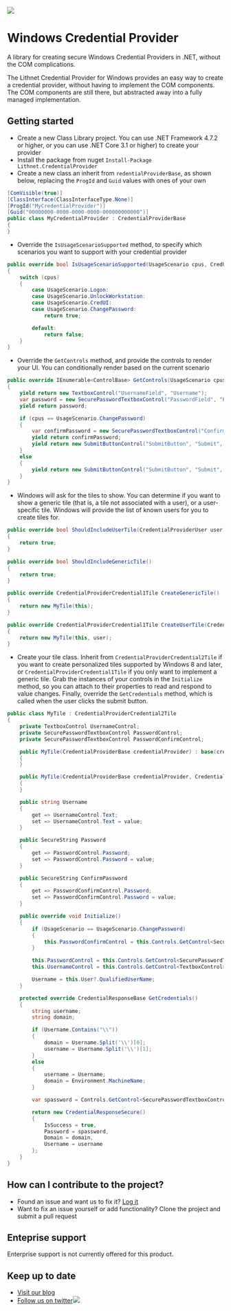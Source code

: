 ![](https://github.com/lithnet/miis-powershell/wiki/images/logo-ex-small.png)

# Windows Credential Provider
A library for creating secure Windows Credential Providers in .NET, without the COM complications.

The Lithnet Credential Provider for Windows provides an easy way to create a credential provider, without having to implement the COM components. The COM components are still there, but abstracted away into a fully managed implementation.

## Getting started
* Create a new Class Library project. You can use .NET Framework 4.7.2 or higher, or you can use .NET Core 3.1 or higher) to create your provider
* Install the package from nuget `Install-Package Lithnet.CredentialProvider`
* Create a new class an inherit from `redentialProviderBase`, as shown below, replacing the `ProgId` and `Guid` values with ones of your own

```cs
[ComVisible(true)]
[ClassInterface(ClassInterfaceType.None)]
[ProgId("MyCredentialProvider")]
[Guid("00000000-0000-0000-0000-000000000000")]
public class MyCredentialProvider : CredentialProviderBase
{
}
```

* Override the `IsUsageScenarioSupported` method, to specify which scenarios you want to support with your credential provider

```cs
public override bool IsUsageScenarioSupported(UsageScenario cpus, CredUIWinFlags dwFlags)
{
    switch (cpus)
    {
        case UsageScenario.Logon:
        case UsageScenario.UnlockWorkstation:
        case UsageScenario.CredUI:
        case UsageScenario.ChangePassword:
            return true;

        default:
            return false;
    }
}
```

* Override the  `GetControls` method, and provide the controls to render your UI. You can conditionally render based on the current scenario
```cs
public override IEnumerable<ControlBase> GetControls(UsageScenario cpus)
{
    yield return new TextboxControl("UsernameField", "Username");
    var password = new SecurePasswordTextboxControl("PasswordField", "Password");
    yield return password;

    if (cpus == UsageScenario.ChangePassword)
    {
        var confirmPassword = new SecurePasswordTextboxControl("ConfirmPasswordField", "Confirm password");
        yield return confirmPassword;
        yield return new SubmitButtonControl("SubmitButton", "Submit", confirmPassword);
    }
    else
    {
        yield return new SubmitButtonControl("SubmitButton", "Submit", password);
    }
}
```

* Windows will ask for the tiles to show. You can determine if you want to show a generic tile (that is, a tile not associated with a user), or a user-specific tile. Windows will provide the list of known users for you to create tiles for.
```cs
public override bool ShouldIncludeUserTile(CredentialProviderUser user)
{
    return true;
}

public override bool ShouldIncludeGenericTile()
{
    return true;
}

public override CredentialProviderCredential1Tile CreateGenericTile()
{
    return new MyTile(this);
}

public override CredentialProviderCredential1Tile CreateUserTile(CredentialProviderUser user)
{
    return new MyTile(this, user);
}
```

* Create your tile class. Inherit from `CredentialProviderCredential2Tile` if you want to create personalized tiles supported by Windows 8 and later, or `CredentialProviderCredential1Tile` if you only want to implement a generic tile. Grab the instances of your controls in the `Initialize` method, so you can attach to their properties to read and respond to value changes. Finally, override the `GetCredentials` method, which is called when the user clicks the submit button.

```cs
public class MyTile : CredentialProviderCredential2Tile
{
    private TextboxControl UsernameControl;
    private SecurePasswordTextboxControl PasswordControl;
    private SecurePasswordTextboxControl PasswordConfirmControl;

    public MyTile(CredentialProviderBase credentialProvider) : base(credentialProvider)
    {
    }

    public MyTile(CredentialProviderBase credentialProvider, CredentialProviderUser user) : base(credentialProvider, user)
    {
    }

    public string Username
    {
        get => UsernameControl.Text;
        set => UsernameControl.Text = value;
    }

    public SecureString Password
    {
        get => PasswordControl.Password;
        set => PasswordControl.Password = value;
    }

    public SecureString ConfirmPassword
    {
        get => PasswordConfirmControl.Password;
        set => PasswordConfirmControl.Password = value;
    }

    public override void Initialize()
    {
        if (UsageScenario == UsageScenario.ChangePassword)
        {
            this.PasswordConfirmControl = this.Controls.GetControl<SecurePasswordTextboxControl>("ConfirmPasswordField");
        }

        this.PasswordControl = this.Controls.GetControl<SecurePasswordTextboxControl>("PasswordField");
        this.UsernameControl = this.Controls.GetControl<TextboxControl>(C"UsernameField");

        Username = this.User?.QualifiedUserName;
    }

    protected override CredentialResponseBase GetCredentials()
    {
        string username;
        string domain;

        if (Username.Contains("\\"))
        {
            domain = Username.Split('\\')[0];
            username = Username.Split('\\')[1];
        }
        else
        {
            username = Username;
            domain = Environment.MachineName;
        }

        var spassword = Controls.GetControl<SecurePasswordTextboxControl>(ControlKeys.Password).Password;

        return new CredentialResponseSecure()
        {
            IsSuccess = true,
            Password = spassword,
            Domain = domain,
            Username = username
        };
    }
}
```

## How can I contribute to the project?
* Found an issue and want us to fix it? [Log it](https://github.com/lithnet/windows-credential-provider/issues)
* Want to fix an issue yourself or add functionality? Clone the project and submit a pull request

## Enteprise support
Enterprise support is not currently offered for this product.

## Keep up to date
* [Visit our blog](http://blog.lithnet.io)
* [Follow us on twitter](https://twitter.com/lithnet_io)![](http://twitter.com/favicon.ico)
